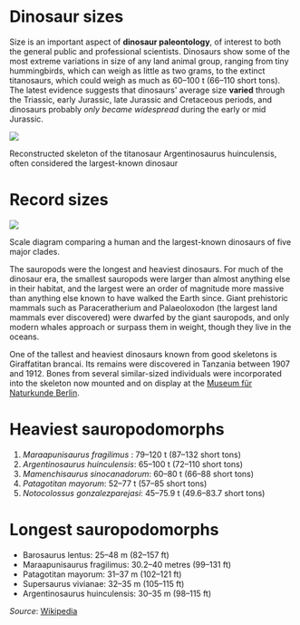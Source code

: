 # Dinosaur sizes

Size is an important aspect of **dinosaur paleontology**, of interest to both the general public and professional scientists. Dinosaurs show some of the most extreme variations in size of any land animal group, ranging from tiny hummingbirds, which can weigh as little as two grams, to the extinct titanosaurs, which could weigh as much as 60–100 t (66–110 short tons). The latest evidence suggests that dinosaurs' average size **varied** through the Triassic, early Jurassic, late Jurassic and Cretaceous periods, and dinosaurs probably *only became widespread* during the early or mid Jurassic.

![](/figures/Museum_koenig_ausstellung_2010.jpg)

Reconstructed skeleton of the titanosaur Argentinosaurus huinculensis, often considered the largest-known dinosaur

# Record sizes

![](/figures/Longest_dinosaur_by_clade.svg.png)

Scale diagram comparing a human and the largest-known dinosaurs of five major clades.

The sauropods were the longest and heaviest dinosaurs. For much of the dinosaur era, the smallest sauropods were larger than almost anything else in their habitat, and the largest were an order of magnitude more massive than anything else known to have walked the Earth since. Giant prehistoric mammals such as Paraceratherium and Palaeoloxodon (the largest land mammals ever discovered) were dwarfed by the giant sauropods, and only modern whales approach or surpass them in weight, though they live in the oceans.

One of the tallest and heaviest dinosaurs known from good skeletons is Giraffatitan brancai. Its remains were discovered in Tanzania between 1907 and 1912. Bones from several similar-sized individuals were incorporated into the skeleton now mounted and on display at the [Museum für Naturkunde Berlin](https://www.museumfuernaturkunde.berlin/de).

# Heaviest sauropodomorphs

1. *Maraapunisaurus fragilimus* : 79–120 t (87–132 short tons)
2. *Argentinosaurus huinculensis*: 65–100 t (72–110 short tons)
3. *Mamenchisaurus sinocanadorum*: 60–80 t (66–88 short tons)
4. *Patagotitan mayorum*: 52–77 t (57–85 short tons)
5. *Notocolossus gonzalezparejasi*: 45–75.9 t (49.6–83.7 short tons)

# Longest sauropodomorphs

- Barosaurus lentus: 25–48 m (82–157 ft)
- Maraapunisaurus fragilimus: 30.2–40 metres (99–131 ft)
- Patagotitan mayorum: 31–37 m (102–121 ft)
- Supersaurus vivianae: 32–35 m (105–115 ft)
- Argentinosaurus huinculensis: 30–35 m (98–115 ft)

*Source*: [Wikipedia](https://en.m.wikipedia.org/wiki/Dinosaur_size)
